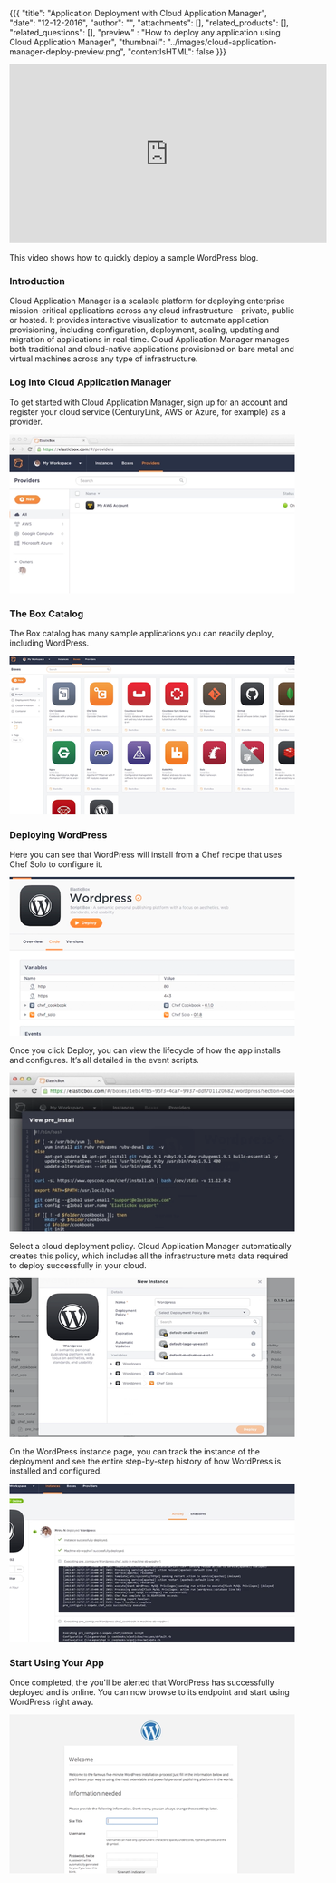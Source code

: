 {{{
  "title": "Application Deployment with Cloud Application Manager",
  "date": "12-12-2016",
  "author": "",
  "attachments": [],
  "related_products": [],
  "related_questions": [],
  "preview" : "How to deploy any application using Cloud Application Manager",
  "thumbnail": "../images/cloud-application-manager-deploy-preview.png",
  "contentIsHTML": false
}}}

<div class="no-pdf">
<iframe width="560" height="315" src="https://player.vimeo.com/video/135104898" frameborder="0" allowfullscreen></iframe>

This video shows how to quickly deploy a sample WordPress blog.
</div>

### Introduction

Cloud Application Manager is a scalable platform for deploying enterprise mission-critical applications across any cloud infrastructure &ndash; private, public or hosted. It provides interactive visualization to automate application provisioning, including configuration, deployment, scaling, updating and migration of applications in real-time. Cloud Application Manager manages both traditional and cloud-native applications provisioned on bare metal and virtual machines across any type of infrastructure.

### Log Into Cloud Application Manager

To get started with Cloud Application Manager, sign up for an account and register your cloud service (CenturyLink, AWS or Azure, for example) as a provider.

![Cloud Application Manager Login](../images/cloud-application-manager-dashboard.png)

### The Box Catalog

The Box catalog has many sample applications you can readily deploy, including WordPress.

![Cloud Application Manager Box Catalog](../images/cloud-application-manager-deploy-preview.png)

### Deploying WordPress

Here you can see that WordPress will install from a Chef recipe that uses Chef Solo to configure it.

![Cloud Application Manager WordPress Installation](../images/cloud-application-manager-wp-install.png)

Once you click Deploy, you can view the lifecycle of how the app installs and configures. It’s all detailed in the event scripts.

![Cloud Application Manager Event Script](../images/cloud-application-manager-event-scripts.png)

Select a cloud deployment policy. Cloud Application Manager automatically creates this policy, which includes all the infrastructure meta data required to deploy successfully in your cloud.

![Cloud Application Manager Deployment Policy](../images/cloud-application-manager-policy.png)

On the WordPress instance page, you can track the instance of the deployment and see the entire step-by-step history of how WordPress is installed and configured.

![Cloud Application Manager Instance Activity](../images/cloud-application-manager-instance-activity.png)

### Start Using Your App

Once completed, the you'll be alerted that WordPress has successfully deployed and is online. You can now browse to its endpoint and start using WordPress right away.

![Cloud Application Manager WordPress Endpoint](../images/cloud-application-manager-wp-endpoint.png)
